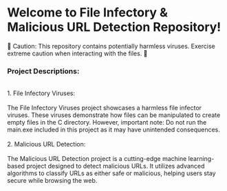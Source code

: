 <h1>Welcome to File Infectory & Malicious URL Detection Repository!</h1>
🚨 Caution: This repository contains potentially harmless viruses. Exercise extreme caution when interacting with the files. 🚨

<h3>Project Descriptions:</h3><br>
1. File Infectory Viruses:<br><br>
           The File Infectory Viruses project showcases a harmless file infector viruses. These viruses demonstrate how files can be manipulated to create empty files in the C directory. However, important note: Do not run the main.exe included in this project as it may have unintended consequences.
<br><br>
2. Malicious URL Detection:<br><br>
        The Malicious URL Detection project is a cutting-edge machine learning-based project designed to detect malicious URLs. It utilizes advanced algorithms to classify URLs as either safe or malicious, helping users stay secure while browsing the web.

